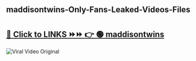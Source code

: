 
 ## maddisontwins-Only-Fans-Leaked-Videos-Files

# <h2><a href="https://mediaupload.pro?maddisontwins">🔗 Click to LINKS ⏩⏩ 👉 🟢 maddisontwins </a></h2>

<a href="https://mediaupload.pro?maddisontwins" rel="nofollow" data-target="animated-image.originalLink"><img src="https://i.ibb.co.com/xMMVF88/686577567.gif" alt="Viral Video Original" style="max-width: 100%; display: inline-block;" data-target="animated-image.originalImage"></a>